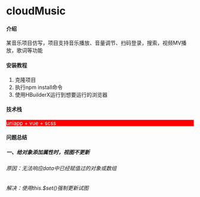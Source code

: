 # cloudMusic

#### 介绍
某音乐项目仿写，项目支持音乐播放、音量调节、扫码登录，搜索，视频MV播放，歌词等功能

#### 安装教程

1.  克隆项目
2.  执行npm install命令
3.  使用HBuilderX运行到想要运行的浏览器

#### 技术栈

<div style="background-color: red;color: white">uniapp + vue + scss</div>

#### 问题总结
##### 一、给对象添加属性时，视图不更新
###### 原因：无法响应data中已经赋值过的对象或数组
###### 解决：使用this.$set()强制更新试图
